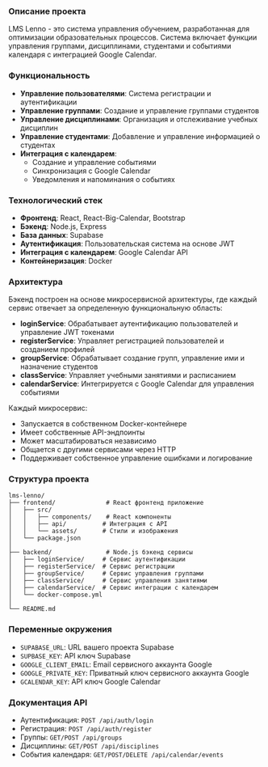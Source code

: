 ### Описание проекта
LMS Lenno - это система управления обучением, разработанная для оптимизации образовательных процессов. Система включает функции управления группами, дисциплинами, студентами и событиями календаря с интеграцией Google Calendar.

### Функциональность
- **Управление пользователями**: Система регистрации и аутентификации
- **Управление группами**: Создание и управление группами студентов
- **Управление дисциплинами**: Организация и отслеживание учебных дисциплин
- **Управление студентами**: Добавление и управление информацией о студентах
- **Интеграция с календарем**:
  - Создание и управление событиями
  - Синхронизация с Google Calendar
  - Уведомления и напоминания о событиях

### Технологический стек
- **Фронтенд**: React, React-Big-Calendar, Bootstrap
- **Бэкенд**: Node.js, Express
- **База данных**: Supabase
- **Аутентификация**: Пользовательская система на основе JWT
- **Интеграция с календарем**: Google Calendar API
- **Контейнеризация**: Docker

### Архитектура
Бэкенд построен на основе микросервисной архитектуры, где каждый сервис отвечает за определенную функциональную область:

- **loginService**: Обрабатывает аутентификацию пользователей и управление JWT токенами
- **registerService**: Управляет регистрацией пользователей и созданием профилей
- **groupService**: Обрабатывает создание групп, управление ими и назначение студентов
- **classService**: Управляет учебными занятиями и расписанием
- **calendarService**: Интегрируется с Google Calendar для управления событиями

Каждый микросервис:
- Запускается в собственном Docker-контейнере
- Имеет собственные API-эндпоинты
- Может масштабироваться независимо
- Общается с другими сервисами через HTTP
- Поддерживает собственное управление ошибками и логирование

### Структура проекта
```
lms-lenno/
├── frontend/              # React фронтенд приложение
│   ├── src/
│   │   ├── components/    # React компоненты
│   │   ├── api/          # Интеграция с API
│   │   └── assets/       # Стили и изображения
│   └── package.json
│
├── backend/               # Node.js бэкенд сервисы
│   ├── loginService/     # Сервис аутентификации
│   ├── registerService/  # Сервис регистрации
│   ├── groupService/     # Сервис управления группами
│   ├── classService/     # Сервис управления занятиями
│   ├── calendarService/  # Сервис интеграции с календарем
│   └── docker-compose.yml
│
└── README.md
```

### Переменные окружения
- `SUPABASE_URL`: URL вашего проекта Supabase
- `SUPBASE_KEY`: API ключ Supabase
- `GOOGLE_CLIENT_EMAIL`: Email сервисного аккаунта Google
- `GOOGLE_PRIVATE_KEY`: Приватный ключ сервисного аккаунта Google
- `GCALENDAR_KEY`: API ключ Google Calendar

### Документация API
- Аутентификация: `POST /api/auth/login`
- Регистрация: `POST /api/auth/register`
- Группы: `GET/POST /api/groups`
- Дисциплины: `GET/POST /api/disciplines`
- События календаря: `GET/POST/DELETE /api/calendar/events`
